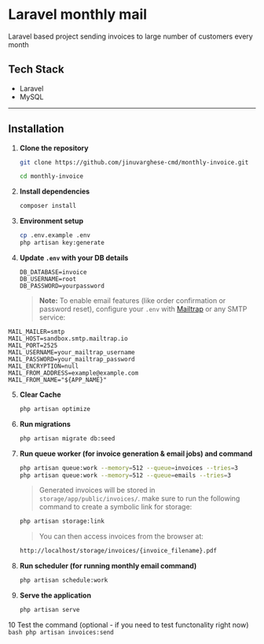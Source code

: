 # Laravel monthly mail

Laravel based project sending invoices to large number of customers every month

## Tech Stack

- Laravel
- MySQL

---

## Installation

1. **Clone the repository**
   ```bash
   git clone https://github.com/jinuvarghese-cmd/monthly-invoice.git
   
   cd monthly-invoice
   ```

2. **Install dependencies**
   ```bash
   composer install
   ```

3. **Environment setup**
   ```bash
   cp .env.example .env
   php artisan key:generate
   ```
   

4. **Update `.env` with your DB details**
   ```env
   DB_DATABASE=invoice
   DB_USERNAME=root
   DB_PASSWORD=yourpassword
   ```

   > **Note:** To enable email features (like order confirmation or password reset), configure your `.env` with [Mailtrap](https://mailtrap.io/) or any SMTP service:

```env
MAIL_MAILER=smtp
MAIL_HOST=sandbox.smtp.mailtrap.io
MAIL_PORT=2525
MAIL_USERNAME=your_mailtrap_username
MAIL_PASSWORD=your_mailtrap_password
MAIL_ENCRYPTION=null
MAIL_FROM_ADDRESS=example@example.com
MAIL_FROM_NAME="${APP_NAME}"
 ```

5. **Clear Cache**
   ```bash
   php artisan optimize
   ```

6. **Run migrations**
   ```bash
   php artisan migrate db:seed
   ```
   
7. **Run queue worker (for invoice generation & email jobs) and command**
   ```bash
   php artisan queue:work --memory=512 --queue=invoices --tries=3
   php artisan queue:work --memory=512 --queue=emails --tries=3
   ```

   > Generated invoices will be stored in `storage/app/public/invoices/`.
   > make sure to run the following command to create a symbolic link for storage:

   ```bash
   php artisan storage:link
   ```
   > You can then access invoices from the browser at:

   ```bash
   http://localhost/storage/invoices/{invoice_filename}.pdf
   ```


8. **Run scheduler (for running monthly email command)**
   ```bash
   php artisan schedule:work
   ```


9. **Serve the application**
   ```bash
   php artisan serve
   ```

10 Test the command (optional - if you need to test functonality right now)
    ```bash
    php artisan invoices:send          
    ```
